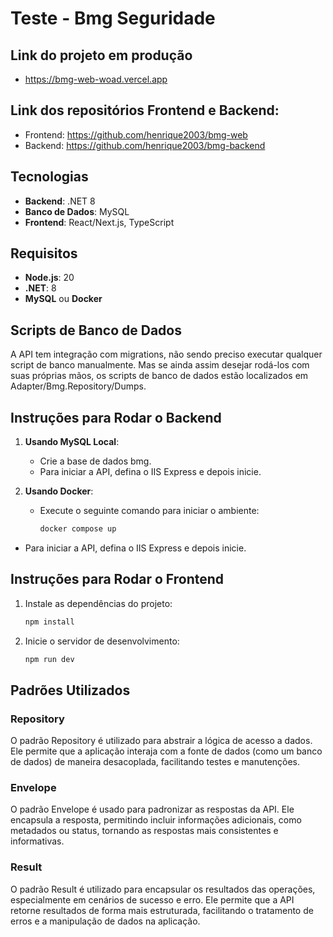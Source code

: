 # Teste - Bmg Seguridade

## Link do projeto em produção
- <a href="https://bmg-web-woad.vercel.app" target="_blank">https://bmg-web-woad.vercel.app</a>

## Link dos repositórios Frontend e Backend:
- Frontend: <a href="https://github.com/henrique2003/bmg-web" target="_blank">https://github.com/henrique2003/bmg-web</a>
- Backend: <a href="https://github.com/henrique2003/bmg-backend" target="_blank">https://github.com/henrique2003/bmg-backend</a>

## Tecnologias

- **Backend**: .NET 8
- **Banco de Dados**: MySQL
- **Frontend**: React/Next.js, TypeScript

## Requisitos

- **Node.js**: 20
- **.NET**: 8
- **MySQL** ou **Docker**

## Scripts de Banco de Dados

A API tem integração com migrations, não sendo preciso executar qualquer script de banco manualmente.
Mas se ainda assim desejar rodá-los com suas próprias mãos, os scripts de banco de dados estão localizados em Adapter/Bmg.Repository/Dumps.

## Instruções para Rodar o Backend

1. **Usando MySQL Local**:

   - Crie a base de dados bmg.
   - Para iniciar a API, defina o IIS Express e depois inicie.

2. **Usando Docker**:
   - Execute o seguinte comando para iniciar o ambiente:
     ```bash
     docker compose up
     ```

- Para iniciar a API, defina o IIS Express e depois inicie.

## Instruções para Rodar o Frontend

1. Instale as dependências do projeto:
   ```bash
   npm install
   ```
2. Inicie o servidor de desenvolvimento:
   ```bash
   npm run dev
   ```

## Padrões Utilizados

### Repository

O padrão Repository é utilizado para abstrair a lógica de acesso a dados. Ele permite que a aplicação interaja com a fonte de dados (como um banco de dados) de maneira desacoplada, facilitando testes e manutenções.

### Envelope

O padrão Envelope é usado para padronizar as respostas da API. Ele encapsula a resposta, permitindo incluir informações adicionais, como metadados ou status, tornando as respostas mais consistentes e informativas.

### Result

O padrão Result é utilizado para encapsular os resultados das operações, especialmente em cenários de sucesso e erro. Ele permite que a API retorne resultados de forma mais estruturada, facilitando o tratamento de erros e a manipulação de dados na aplicação.
